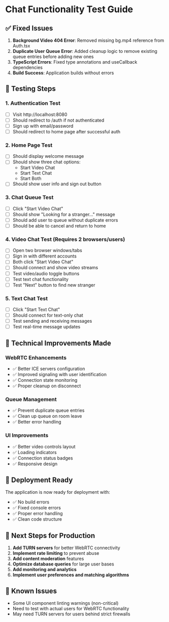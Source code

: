 # Chat Functionality Test Guide

## ✅ Fixed Issues

1. **Background Video 404 Error**: Removed missing bg.mp4 reference from Auth.tsx
2. **Duplicate User Queue Error**: Added cleanup logic to remove existing queue entries before adding new ones
3. **TypeScript Errors**: Fixed type annotations and useCallback dependencies
4. **Build Success**: Application builds without errors

## 🧪 Testing Steps

### 1. Authentication Test
- [ ] Visit http://localhost:8080
- [ ] Should redirect to /auth if not authenticated
- [ ] Sign up with email/password
- [ ] Should redirect to home page after successful auth

### 2. Home Page Test
- [ ] Should display welcome message
- [ ] Should show three chat options:
  - Start Video Chat
  - Start Text Chat  
  - Start Both
- [ ] Should show user info and sign out button

### 3. Chat Queue Test
- [ ] Click "Start Video Chat"
- [ ] Should show "Looking for a stranger..." message
- [ ] Should add user to queue without duplicate errors
- [ ] Should be able to cancel and return to home

### 4. Video Chat Test (Requires 2 browsers/users)
- [ ] Open two browser windows/tabs
- [ ] Sign in with different accounts
- [ ] Both click "Start Video Chat"
- [ ] Should connect and show video streams
- [ ] Test video/audio toggle buttons
- [ ] Test text chat functionality
- [ ] Test "Next" button to find new stranger

### 5. Text Chat Test
- [ ] Click "Start Text Chat"
- [ ] Should connect for text-only chat
- [ ] Test sending and receiving messages
- [ ] Test real-time message updates

## 🔧 Technical Improvements Made

### WebRTC Enhancements
- ✅ Better ICE servers configuration
- ✅ Improved signaling with user identification
- ✅ Connection state monitoring
- ✅ Proper cleanup on disconnect

### Queue Management
- ✅ Prevent duplicate queue entries
- ✅ Clean up queue on room leave
- ✅ Better error handling

### UI Improvements
- ✅ Better video controls layout
- ✅ Loading indicators
- ✅ Connection status badges
- ✅ Responsive design

## 🚀 Deployment Ready

The application is now ready for deployment with:
- ✅ No build errors
- ✅ Fixed console errors
- ✅ Proper error handling
- ✅ Clean code structure

## 📝 Next Steps for Production

1. **Add TURN servers** for better WebRTC connectivity
2. **Implement rate limiting** to prevent abuse
3. **Add content moderation** features
4. **Optimize database queries** for large user bases
5. **Add monitoring and analytics**
6. **Implement user preferences and matching algorithms**

## 🐛 Known Issues

- Some UI component linting warnings (non-critical)
- Need to test with actual users for WebRTC functionality
- May need TURN servers for users behind strict firewalls 